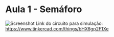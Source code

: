 # Aula 1 - Semáforo
![Screenshot](Imagem%201.png)
Link do circuito para simulação: https://www.tinkercad.com/things/bHX6gp2F1Xe